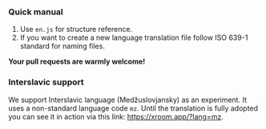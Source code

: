 ### Quick manual
1. Use `en.js` for structure reference.
2. If you want to create a new language translation file follow ISO 639-1 standard for naming files.

**Your pull requests are warmly welcome!**

### Interslavic support
We support Interslavic language (Medžuslovjansky) as an experiment. It uses a non-standard language code `mz`. Until the translation is fully adopted you can see it in action via this link: https://xroom.app/?lang=mz.
